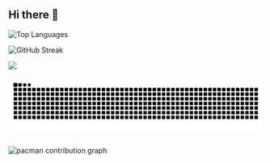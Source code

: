 ## Hi there 👋

![Top Languages](https://github-readme-stats.vercel.app/api/top-langs/?username=kholilapras&layout=compact&langs_count=8&theme=dark)

![GitHub Streak](https://streak-stats.demolab.com?user=kholilapras&theme=dark&hide_border=true)

![](https://komarev.com/ghpvc/?username=kholilapras&color=blue)

<img src="https://raw.githubusercontent.com/kholilapras/kholilapras/output/snake.svg" alt="Snake animation" />

###

<picture>
  <source media="(prefers-color-scheme: dark)" srcset="https://raw.githubusercontent.com/kholilapras/kholilapras/output/pacman-contribution-graph-dark.svg">
  <source media="(prefers-color-scheme: light)" srcset="https://raw.githubusercontent.com/kholilapras/kholilapras/output/pacman-contribution-graph.svg">
  <img alt="pacman contribution graph" src="https://raw.githubusercontent.com/kholilapras/kholilapras/output/pacman-contribution-graph.svg">
</picture>

###



<!--
**kholilapras/kholilapras** is a ✨ _special_ ✨ repository because its `README.md` (this file) appears on your GitHub profile.

Here are some ideas to get you started:

- 🔭 I’m currently working on ...
- 🌱 I’m currently learning ...
- 👯 I’m looking to collaborate on ...
- 🤔 I’m looking for help with ...
- 💬 Ask me about ...
- 📫 How to reach me: ...
- 😄 Pronouns: ...
- ⚡ Fun fact: ...
-->
